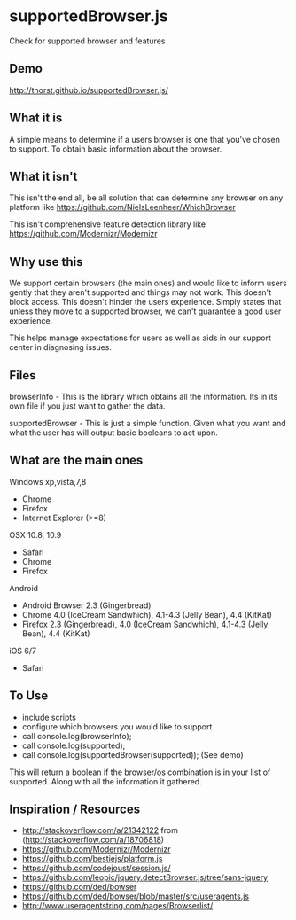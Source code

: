 supportedBrowser.js
========================
Check for supported browser and features

Demo
--------
http://thorst.github.io/supportedBrowser.js/

What it is
----------
A simple means to determine if a users browser is one that you've chosen to support. To obtain basic information about the browser.


What it isn't
-----------
This isn't the end all, be all solution that can determine any browser on any platform like https://github.com/NielsLeenheer/WhichBrowser

This isn't comprehensive feature detection library like https://github.com/Modernizr/Modernizr

Why use this
-----------
We support certain browsers (the main ones) and would like to inform users gently that they aren't supported and things may not work. 
This doesn't block access. This doesn't hinder the users experience. Simply states that unless they move to a supported browser, we 
can't guarantee a good user experience.

This helps manage expectations for users as well as aids in our support center in diagnosing issues.

Files
----------
browserInfo - This is the library which obtains all the information. Its in its own file if you just want to gather the data.

supportedBrowser - This is just a simple function. Given what you want and what the user has will output basic booleans to act upon.


What are the main ones
----------
Windows xp,vista,7,8
* Chrome
* Firefox
* Internet Explorer (>=8)

OSX 10.8, 10.9
* Safari
* Chrome
* Firefox

Android
* Android Browser 2.3 (Gingerbread)
* Chrome 4.0 (IceCream Sandwhich), 4.1-4.3 (Jelly Bean), 4.4 (KitKat)
* Firefox 2.3 (Gingerbread), 4.0 (IceCream Sandwhich), 4.1-4.3 (Jelly Bean), 4.4 (KitKat)

iOS 6/7
* Safari

To Use
-----------
* include scripts
* configure which browsers you would like to support
* call console.log(browserInfo);
* call console.log(supported);
* call console.log(supportedBrowser(supported));
(See demo)

This will return a boolean if the browser/os combination is in your list of supported. Along with all the information it gathered.


Inspiration / Resources
-----------
* http://stackoverflow.com/a/21342122 from (http://stackoverflow.com/a/18706818)
* https://github.com/Modernizr/Modernizr
* https://github.com/bestiejs/platform.js
* https://github.com/codejoust/session.js/
* https://github.com/leopic/jquery.detectBrowser.js/tree/sans-jquery
* https://github.com/ded/bowser
* https://github.com/ded/bowser/blob/master/src/useragents.js
* http://www.useragentstring.com/pages/Browserlist/
